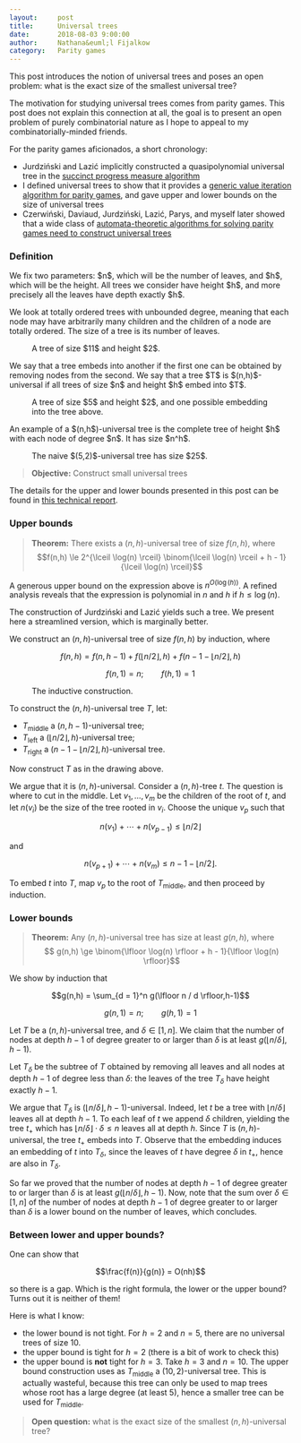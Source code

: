 ```yaml
---
layout:     post
title:      Universal trees
date:       2018-08-03 9:00:00
author:     Nathana&euml;l Fijalkow
category:   Parity games
---
```


<script type="text/x-mathjax-config">
MathJax.Hub.Config({
  TeX: {
    Macros: {
      lift: "{\\text{lift}}",
    }
  }
});
</script>

<p class="intro"><span class="dropcap">T</span>his post introduces the notion of universal trees and poses an open problem:
what is the exact size of the smallest universal tree?
</p>

<p>
The motivation for studying universal trees comes from parity games. This post does not explain this connection at all, the goal is to present an open problem of purely combinatorial nature
as I hope to appeal to my combinatorially-minded friends.
</p>

For the parity games aficionados, a short chronology:
* Jurdzi&#324;ski and Lazi&#263; implicitly constructed a quasipolynomial universal tree in the [succinct progress measure algorithm](https://arxiv.org/abs/1702.05051)
* I defined universal trees to show that it provides a [generic value iteration algorithm for parity games](https://arxiv.org/abs/1801.09618),
and gave upper and lower bounds on the size of universal trees 
* Czerwi&#324;ski, Daviaud, Jurdzi&#324;ski, Lazi&#263;, Parys, and myself later showed that a wide class of [automata-theoretic algorithms for solving parity games need to construct universal trees](https://arxiv.org/abs/1807.10546)

### Definition

<p>
We fix two parameters: $n$, which will be the number of leaves, and $h$, which will be the height.
All trees we consider have height $h$, and more precisely all the leaves have depth exactly $h$.
</p>

<p>
We look at totally ordered trees with unbounded degree, meaning that each node may have arbitrarily many children and the children of a node are totally ordered.
The size of a tree is its number of leaves.</p>

<figure>
	<img src="{{ '/images/tree.png' | prepend: site.baseurl }}" alt=""> 
	<figcaption>A tree of size $11$ and height $2$.</figcaption>
</figure>

<p>
We say that a tree embeds into another if the first one can be obtained by removing nodes from the second.
We say that a tree $T$ is $(n,h)$-universal if all trees of size $n$ and height $h$ embed into $T$.
</p>

<figure>
	<img src="{{ '/images/embedding_example.png' | prepend: site.baseurl }}" alt=""> 
	<figcaption>A tree of size $5$ and height $2$, and one possible embedding into the tree above.</figcaption>
</figure>

<p>
An example of a $(n,h$)-universal tree is the complete tree of height $h$ with each node of degree $n$. It has size $n^h$.
</p>

<figure>
	<img src="{{ '/images/tree_naive.png' | prepend: site.baseurl }}" alt=""> 
	<figcaption>The naive $(5,2)$-universal tree has size $25$.</figcaption>
</figure>

> **Objective:** Construct small universal trees

The details for the upper and lower bounds presented in this post can be found in [this technical report](https://arxiv.org/abs/1801.09618).

### Upper bounds

> **Theorem:**
There exists a $(n,h)$-universal tree of size $f(n,h)$, where
$$f(n,h) \le 2^{\lceil \log(n) \rceil} \binom{\lceil \log(n) \rceil + h - 1}{\lceil \log(n) \rceil}$$

A generous upper bound on the expression above is $n^{O(\log(h))}$.
A refined analysis reveals that the expression is polynomial in $n$ and $h$ if $h \le \log(n)$.

The construction of Jurdzi&#324;ski and Lazi&#263; yields such a tree. 
We present here a streamlined version, which is marginally better.

We construct an $(n,h)$-universal tree of size $f(n,h)$ by induction, 
where

$$f(n,h) = f(n,h-1) + f(\lfloor n/2 \rfloor,h) + f(n - 1 - \lfloor n/2 \rfloor,h)$$

$$f(n,1) = n ;\qquad f(h,1) = 1$$

<figure>
	<img src="{{ '/images/smallest_tree_construction.png' | prepend: site.baseurl }}" alt=""> 
	<figcaption>The inductive construction.</figcaption>
</figure>

To construct the $(n,h)$-universal tree $T$, let:
* $T_\text{middle}$ a $(n,h-1)$-universal tree;
* $T_\text{left}$ a $(\lfloor n/2 \rfloor,h)$-universal tree;
* $T_\text{right}$ a $(n - 1 - \lfloor n/2 \rfloor,h)$-universal tree.

Now construct $T$ as in the drawing above.

We argue that it is $(n,h)$-universal.
Consider a $(n,h)$-tree $t$. 
The question is where to cut in the middle. 
Let $v_1,\ldots,v_m$ be the children of the root of $t$, and let $n(v_i)$ be the size of the tree rooted in $v_i$. 
Choose the unique $v_p$ such that 

$$n(v_1) + \cdots + n(v_{p-1}) \le \lfloor n/2 \rfloor$$

and

$$n(v_{p+1}) + \cdots + n(v_m) \le n - 1 - \lfloor n/2 \rfloor.$$

To embed $t$ into $T$, map $v_p$ to the root of $T_\text{middle}$, and then proceed by induction.


### Lower bounds

> **Theorem:**
Any $(n,h)$-universal tree has size at least $g(n,h)$, where
$$ g(n,h) \ge \binom{\lfloor \log(n) \rfloor + h - 1}{\lfloor \log(n) \rfloor}$$

We show by induction that

$$g(n,h) = \sum_{d = 1}^n g(\lfloor n / d \rfloor,h-1)$$

$$g(n,1) = n ;\qquad g(h,1) = 1$$

Let $T$ be a $(n,h)$-universal tree, and $\delta \in [1,n]$. 
We claim that the number of nodes at depth $h-1$ 
of degree greater to or larger than $\delta$ is at least $g(\lfloor n / \delta \rfloor,h-1)$.

Let $T_\delta$ be the subtree of $T$ obtained by removing all leaves and all nodes at depth $h-1$
of degree less than $\delta$: the leaves of the tree $T_\delta$ have height exactly $h-1$.

We argue that $T_\delta$ is $(\lfloor n / \delta \rfloor,h-1)$-universal.
Indeed, let $t$ be a tree with $\lfloor n / \delta \rfloor$ leaves all at depth $h-1$.
To each leaf of $t$ we append $\delta$ children, yielding the tree $t_+$ which has $\lfloor n / \delta \rfloor \cdot \delta \le n$ leaves 
all at depth $h$.
Since $T$ is $(n,h)$-universal, the tree $t_+$ embeds into $T$.
Observe that the embedding induces an embedding of $t$ into $T_\delta$,
since the leaves of $t$ have degree $\delta$ in $t_+$, hence are also in $T_\delta$.

So far we proved that the number of nodes at depth $h-1$ 
of degree greater to or larger than $\delta$ is at least $g(\lfloor n / \delta \rfloor,h-1)$.
Now, note that the sum over $\delta \in [1,n]$ of the number of nodes at depth $h-1$ 
of degree greater to or larger than $\delta$ is a lower bound on the number of leaves,
which concludes.

### Between lower and upper bounds?

One can show that 

$$\frac{f(n)}{g(n)} = O(nh)$$

so there is a gap.
Which is the right formula, the lower or the upper bound? Turns out it is neither of them!

Here is what I know:
* the lower bound is not tight. For $h = 2$ and $n = 5$, there are no universal trees of size $10$.
* the upper bound is tight for $h = 2$ (there is a bit of work to check this)
* the upper bound is **not** tight for $h = 3$. Take $h = 3$ and $n = 10$. The upper bound construction uses as $T_\text{middle}$ a $(10,2)$-universal tree.
This is actually wasteful, because this tree can only be used to map trees whose root has a large degree (at least $5$), hence a smaller tree
can be used for $T_\text{middle}$.

> **Open question:** what is the exact size of the smallest $(n,h)$-universal tree?


